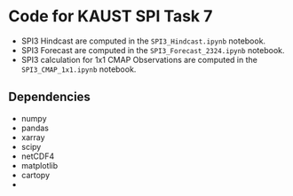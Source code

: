 # Code for KAUST SPI Task 7

- SPI3 Hindcast are computed in the `SPI3_Hindcast.ipynb` notebook.
- SPI3 Forecast are computed in the `SPI3_Forecast_2324.ipynb` notebook.
- SPI3 calculation for 1x1 CMAP Observations are computed in the `SPI3_CMAP_1x1.ipynb` notebook.

## Dependencies

- numpy
- pandas
- xarray
- scipy
- netCDF4
- matplotlib
- cartopy
- 